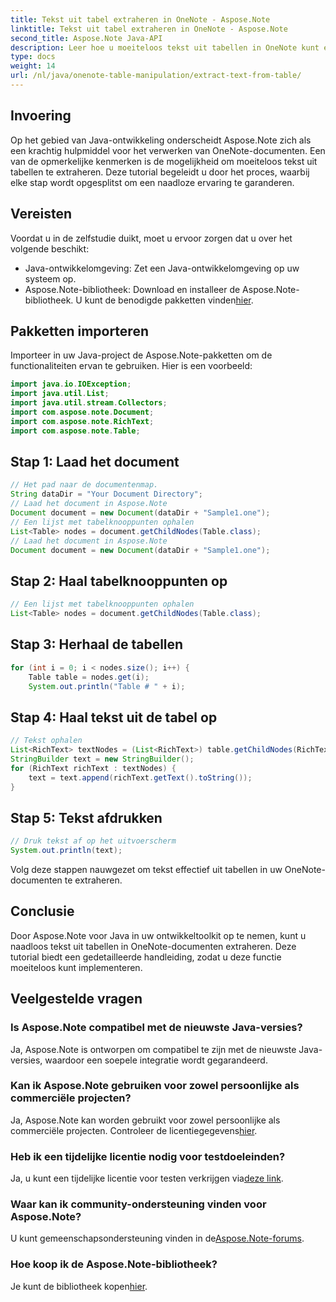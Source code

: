 ```yaml
---
title: Tekst uit tabel extraheren in OneNote - Aspose.Note
linktitle: Tekst uit tabel extraheren in OneNote - Aspose.Note
second_title: Aspose.Note Java-API
description: Leer hoe u moeiteloos tekst uit tabellen in OneNote kunt extraheren met Aspose.Note voor Java. Volg onze stapsgewijze handleiding voor een naadloze integratie.
type: docs
weight: 14
url: /nl/java/onenote-table-manipulation/extract-text-from-table/
---
```

## Invoering
Op het gebied van Java-ontwikkeling onderscheidt Aspose.Note zich als een krachtig hulpmiddel voor het verwerken van OneNote-documenten. Een van de opmerkelijke kenmerken is de mogelijkheid om moeiteloos tekst uit tabellen te extraheren. Deze tutorial begeleidt u door het proces, waarbij elke stap wordt opgesplitst om een naadloze ervaring te garanderen.
## Vereisten
Voordat u in de zelfstudie duikt, moet u ervoor zorgen dat u over het volgende beschikt:
- Java-ontwikkelomgeving: Zet een Java-ontwikkelomgeving op uw systeem op.
-  Aspose.Note-bibliotheek: Download en installeer de Aspose.Note-bibliotheek. U kunt de benodigde pakketten vinden[hier](https://releases.aspose.com/note/java/).
## Pakketten importeren
Importeer in uw Java-project de Aspose.Note-pakketten om de functionaliteiten ervan te gebruiken. Hier is een voorbeeld:
```java
import java.io.IOException;
import java.util.List;
import java.util.stream.Collectors;
import com.aspose.note.Document;
import com.aspose.note.RichText;
import com.aspose.note.Table;
```
## Stap 1: Laad het document
```java
// Het pad naar de documentenmap.
String dataDir = "Your Document Directory";
// Laad het document in Aspose.Note
Document document = new Document(dataDir + "Sample1.one");
// Een lijst met tabelknooppunten ophalen
List<Table> nodes = document.getChildNodes(Table.class);
// Laad het document in Aspose.Note
Document document = new Document(dataDir + "Sample1.one");
```
## Stap 2: Haal tabelknooppunten op
```java
// Een lijst met tabelknooppunten ophalen
List<Table> nodes = document.getChildNodes(Table.class);
```
## Stap 3: Herhaal de tabellen
```java
for (int i = 0; i < nodes.size(); i++) {
    Table table = nodes.get(i);
    System.out.println("Table # " + i);
```
## Stap 4: Haal tekst uit de tabel op
```java
// Tekst ophalen
List<RichText> textNodes = (List<RichText>) table.getChildNodes(RichText.class);
StringBuilder text = new StringBuilder();
for (RichText richText : textNodes) {
    text = text.append(richText.getText().toString());
}
```
## Stap 5: Tekst afdrukken
```java
// Druk tekst af op het uitvoerscherm
System.out.println(text);
```
Volg deze stappen nauwgezet om tekst effectief uit tabellen in uw OneNote-documenten te extraheren.
## Conclusie
Door Aspose.Note voor Java in uw ontwikkeltoolkit op te nemen, kunt u naadloos tekst uit tabellen in OneNote-documenten extraheren. Deze tutorial biedt een gedetailleerde handleiding, zodat u deze functie moeiteloos kunt implementeren.
## Veelgestelde vragen
### Is Aspose.Note compatibel met de nieuwste Java-versies?
Ja, Aspose.Note is ontworpen om compatibel te zijn met de nieuwste Java-versies, waardoor een soepele integratie wordt gegarandeerd.
### Kan ik Aspose.Note gebruiken voor zowel persoonlijke als commerciële projecten?
 Ja, Aspose.Note kan worden gebruikt voor zowel persoonlijke als commerciële projecten. Controleer de licentiegegevens[hier](https://purchase.aspose.com/buy).
### Heb ik een tijdelijke licentie nodig voor testdoeleinden?
 Ja, u kunt een tijdelijke licentie voor testen verkrijgen via[deze link](https://purchase.aspose.com/temporary-license/).
### Waar kan ik community-ondersteuning vinden voor Aspose.Note?
 U kunt gemeenschapsondersteuning vinden in de[Aspose.Note-forums](https://forum.aspose.com/c/note/28).
### Hoe koop ik de Aspose.Note-bibliotheek?
 Je kunt de bibliotheek kopen[hier](https://purchase.aspose.com/buy).
